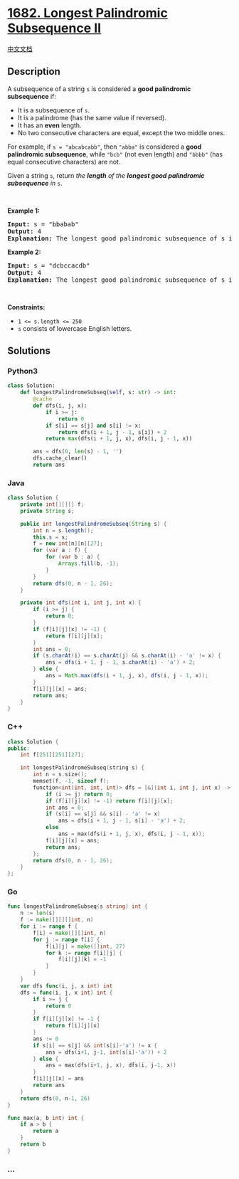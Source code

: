 # [1682. Longest Palindromic Subsequence II](https://leetcode.com/problems/longest-palindromic-subsequence-ii)

[中文文档](/solution/1600-1699/1682.Longest%20Palindromic%20Subsequence%20II/README.md)

## Description

<p>A subsequence of a string <code>s</code> is considered a <strong>good palindromic subsequence</strong> if:</p>

<ul>
	<li>It is a subsequence of <code>s</code>.</li>
	<li>It is a palindrome (has the same value if reversed).</li>
	<li>It has an <strong>even</strong> length.</li>
	<li>No two consecutive characters are equal, except the two middle ones.</li>
</ul>

<p>For example, if <code>s = &quot;abcabcabb&quot;</code>, then <code>&quot;abba&quot;</code> is considered a <strong>good palindromic subsequence</strong>, while <code>&quot;bcb&quot;</code> (not even length) and <code>&quot;bbbb&quot;</code> (has equal consecutive characters) are not.</p>

<p>Given a string <code>s</code>, return <em>the <strong>length</strong> of the <strong>longest good palindromic subsequence</strong> in </em><code>s</code>.</p>

<p>&nbsp;</p>
<p><strong class="example">Example 1:</strong></p>

<pre>
<strong>Input:</strong> s = &quot;bbabab&quot;
<strong>Output:</strong> 4
<strong>Explanation:</strong> The longest good palindromic subsequence of s is &quot;baab&quot;.
</pre>

<p><strong class="example">Example 2:</strong></p>

<pre>
<strong>Input:</strong> s = &quot;dcbccacdb&quot;
<strong>Output:</strong> 4
<strong>Explanation:</strong> The longest good palindromic subsequence of s is &quot;dccd&quot;.
</pre>

<p>&nbsp;</p>
<p><strong>Constraints:</strong></p>

<ul>
	<li><code>1 &lt;= s.length &lt;= 250</code></li>
	<li><code>s</code> consists of lowercase English letters.</li>
</ul>

## Solutions

<!-- tabs:start -->

### **Python3**

```python
class Solution:
    def longestPalindromeSubseq(self, s: str) -> int:
        @cache
        def dfs(i, j, x):
            if i >= j:
                return 0
            if s[i] == s[j] and s[i] != x:
                return dfs(i + 1, j - 1, s[i]) + 2
            return max(dfs(i + 1, j, x), dfs(i, j - 1, x))

        ans = dfs(0, len(s) - 1, '')
        dfs.cache_clear()
        return ans
```

### **Java**

```java
class Solution {
    private int[][][] f;
    private String s;

    public int longestPalindromeSubseq(String s) {
        int n = s.length();
        this.s = s;
        f = new int[n][n][27];
        for (var a : f) {
            for (var b : a) {
                Arrays.fill(b, -1);
            }
        }
        return dfs(0, n - 1, 26);
    }

    private int dfs(int i, int j, int x) {
        if (i >= j) {
            return 0;
        }
        if (f[i][j][x] != -1) {
            return f[i][j][x];
        }
        int ans = 0;
        if (s.charAt(i) == s.charAt(j) && s.charAt(i) - 'a' != x) {
            ans = dfs(i + 1, j - 1, s.charAt(i) - 'a') + 2;
        } else {
            ans = Math.max(dfs(i + 1, j, x), dfs(i, j - 1, x));
        }
        f[i][j][x] = ans;
        return ans;
    }
}
```

### **C++**

```cpp
class Solution {
public:
    int f[251][251][27];

    int longestPalindromeSubseq(string s) {
        int n = s.size();
        memset(f, -1, sizeof f);
        function<int(int, int, int)> dfs = [&](int i, int j, int x) -> int {
            if (i >= j) return 0;
            if (f[i][j][x] != -1) return f[i][j][x];
            int ans = 0;
            if (s[i] == s[j] && s[i] - 'a' != x)
                ans = dfs(i + 1, j - 1, s[i] - 'a') + 2;
            else
                ans = max(dfs(i + 1, j, x), dfs(i, j - 1, x));
            f[i][j][x] = ans;
            return ans;
        };
        return dfs(0, n - 1, 26);
    }
};
```

### **Go**

```go
func longestPalindromeSubseq(s string) int {
	n := len(s)
	f := make([][][]int, n)
	for i := range f {
		f[i] = make([][]int, n)
		for j := range f[i] {
			f[i][j] = make([]int, 27)
			for k := range f[i][j] {
				f[i][j][k] = -1
			}
		}
	}
	var dfs func(i, j, x int) int
	dfs = func(i, j, x int) int {
		if i >= j {
			return 0
		}
		if f[i][j][x] != -1 {
			return f[i][j][x]
		}
		ans := 0
		if s[i] == s[j] && int(s[i]-'a') != x {
			ans = dfs(i+1, j-1, int(s[i]-'a')) + 2
		} else {
			ans = max(dfs(i+1, j, x), dfs(i, j-1, x))
		}
		f[i][j][x] = ans
		return ans
	}
	return dfs(0, n-1, 26)
}

func max(a, b int) int {
	if a > b {
		return a
	}
	return b
}
```

### **...**

```

```

<!-- tabs:end -->
